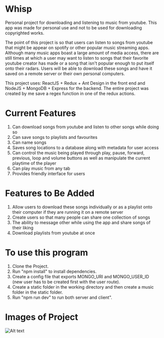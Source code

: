 # Whisp

Personal project for downloading and listening to music from youtube. This app was made for personal use and not to be used for downloading copyrighted works.

The point of this project is so that users can listen to songs from youtube that might be appear on spotify or other popular music streaming apps.
Although many music apps boast a large amount of media access, there are still times at which a user may want to listen to songs that their favorite youtube creator has made or a song that isn't popular enough to put itself onto their radars. Users will be able to download these songs and have it saved on a remote server or their own personal computers.

This project uses: ReactJS + Redux + Ant Design in the front end and NodeJS + MongoDB + Express for the backend. The entire project was created by me save a regex function in one of the redux actions.

# Current Features

1. Can download songs from youtube and listen to other songs while doing so
2. Can save songs to playlists and favourites
3. Can name songs
4. Saves song locations to a database along with metadata for user access
5. Can control the music being played through play, pause, forward, previous, loop and volume buttons as well as manipulate the current playtime of the player
6. Can play music from any tab
7. Provides friendly interface for users


# Features to Be Added

1. Allow users to download these songs individually or as a playlist onto their computer if they are running it on a remote server
2. Create users so that many people can share one collection of songs
3. The ability to message other while using the app and share songs of their liking
4. Download playlists from youtube at once



# To use this program

1. Clone the Project.
2. Run "npm install" to install dependencies.
3. Create a config file that exports MONGO_URI and MONGO_USER_ID (new user has to be created first with the user route).
4. Create a static folder in the working directory and then create a music folder in the static folder.
5. Run "npm run dev" to run both server and client".

# Images of Project

![Alt text](https://imgur.com/a/RQWipUi)